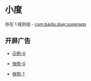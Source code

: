 # 小度

存在 1 规则组 - [com.baidu.duer.superapp](/src/apps/com.baidu.duer.superapp.ts)

## 开屏广告

- [示例-0](https://github.com/gkd-kit/inspect/assets/38517192/5f6591b6-220e-4117-9cc1-b07375085f64)

- [快照-0](https://i.gkd.li/import/13310527)
- [快照-1](https://i.gkd.li/import/import/12506571)

